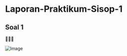 # Laporan-Praktikum-Sisop-1

## Soal 1

:family_man_man_girl:

![Image](/home/ariefp/Documents/aaaa.jpg)